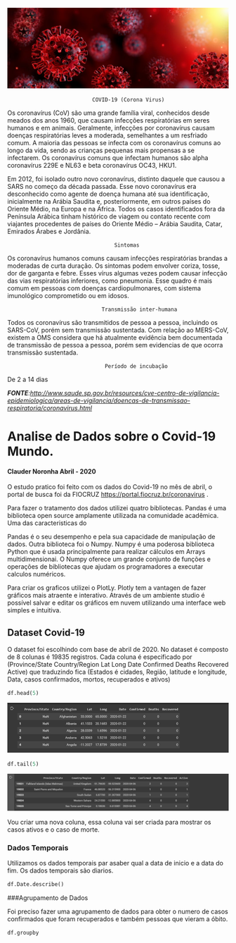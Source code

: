 



![](https://github.com/ClauderCarvalho/Covid-19_Mundo/blob/master/covid19.jpg)


                               COVID-19 (Corona Virus)

Os coronavírus (CoV) são uma grande família viral, conhecidos desde meados dos anos 1960, que causam infecções respiratórias em seres humanos e em animais. Geralmente, infecções por coronavírus causam doenças respiratórias leves a moderada, semelhantes a um resfriado comum. A maioria das pessoas se infecta com os coronavírus comuns ao longo da vida, sendo as crianças pequenas mais propensas a se infectarem. Os coronavírus comuns que infectam humanos são alpha coronavírus 229E e NL63 e beta coronavírus OC43, HKU1.

Em 2012, foi isolado outro novo coronavírus, distinto daquele que causou a SARS no começo da década passada. Esse novo coronavírus era desconhecido como agente de doença humana até sua identificação, inicialmente na Arábia Saudita e, posteriormente, em outros países do Oriente Médio, na Europa e na África. Todos os casos identificados fora da Península Arábica tinham histórico de viagem ou contato recente com viajantes procedentes de países do Oriente Médio – Arábia Saudita, Catar, Emirados Árabes e Jordânia.

                                      Sintomas

Os coronavírus humanos comuns causam infecções respiratórias brandas a moderadas de curta duração. Os sintomas podem envolver coriza, tosse, dor de garganta e febre. Esses vírus algumas vezes podem causar infecção das vias respiratórias inferiores, como pneumonia. Esse quadro é mais comum em pessoas com doenças cardiopulmonares, com sistema imunológico comprometido ou em idosos.

                                  Transmissão inter-humana
 
Todos os coronavírus são transmitidos de pessoa a pessoa, incluindo os SARS-CoV, porém sem transmissão sustentada. Com relação ao MERS-CoV, existem a OMS considera que há atualmente evidência bem documentada de transmissão de pessoa a pessoa, porém sem evidencias de que ocorra transmissão sustentada.


                                   Período de incubação

De 2 a 14 dias

_**FONTE**:http://www.saude.sp.gov.br/resources/cve-centro-de-vigilancia-epidemiologica/areas-de-vigilancia/doencas-de-transmissao-respiratoria/coronavirus.html_







# Analise de Dados sobre o Covid-19 Mundo.
#### Clauder Noronha Abril -  2020



O estudo pratico foi feito com os dados do Covid-19 no mês de abril, o portal de busca foi da FIOCRUZ https://portal.fiocruz.br/coronavirus . 

Para fazer o tratamento dos dados utilizei quatro bibliotecas. Pandas é uma biblioteca open source amplamente utilizada na comunidade acadêmica. Uma das caracteristicas do 

Pandas é o seu desempenho e pela sua capacidade de manipulação de dados.
Outra biblioteca foi o Numpy. Numpy é uma poderosa biblioteca Python que é usada principalmente para realizar cálculos em Arrays multidimensionai. O Numpy oferece um grande conjunto de funções e operações de bibliotecas que ajudam os programadores a executar calculos numéricos. 

Para criar os graficos utilizei o PlotLy. Plotly tem a vantagen de fazer gráficos mais atraente e interativo. Através de um ambiente studio é possível salvar e editar os gráficos em nuvem utilizando uma interface web simples e intuitiva.





## Dataset Covid-19

O dataset foi escolhindo com base de abril de 2020. No dataset é composto de 8 colunas é 19835 registros. Cada coluna é especificado por (Province/State	Country/Region	Lat	Long	Date	Confirmed	Deaths	Recovered	Active) que traduzindo fica (Estados é cidades, Região, latitude e longitude, Data, casos confirmados, mortos, recuperados e ativos)


 ```python
 df.head(5)
 ```



![](https://github.com/ClauderCarvalho/Covid-19_Mundo/blob/master/head.png)




```python
df.tail(5)
```


![](https://github.com/ClauderCarvalho/Covid-19_Mundo/blob/master/Tail.png)



Vou criar uma nova coluna, essa coluna vai ser criada para mostrar os casos ativos e o caso de morte.





### Dados Temporais
Utilizamos os dados temporais par asaber qual a data de inicio e a data do fim. Os dados temporais são diarios.


```python
df.Date.describe()
```








###Agrupamento de Dados

Foi preciso fazer uma agrupamento de dados para obter o numero de casos confirmados que foram recuperados e também pessoas que vieram a óbito.

```python
df.groupby
```
















